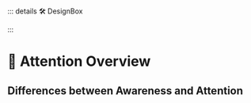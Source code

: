 ::: details 🛠 DesignBox



:::

# 💜 <neuro>Attention Overview</neuro>

## Differences between Awareness and Attention